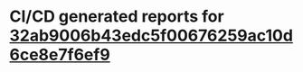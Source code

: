 # CI/CD generated reports for [32ab9006b43edc5f00676259ac10d6ce8e7f6ef9](https://github.com/hydephp/develop/commit/32ab9006b43edc5f00676259ac10d6ce8e7f6ef9)

